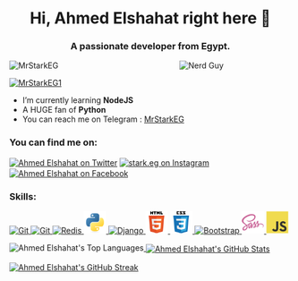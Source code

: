 <h1 align="center">Hi, Ahmed Elshahat right here 🥰</h1>
<h3 align="center">A passionate developer from Egypt.</h3>
<img align="right" alt="Nerd Guy" width="200" src="https://media1.tenor.com/m/xqFAeIOa_aYAAAAC/type-computer.gif">

<p align="left"> <img src="https://komarev.com/ghpvc/?username=MrStarkEG&label=Profile%20views&color=0e75b6&style=flat" alt="MrStarkEG" /> </p>

<p align="left"> <a href="https://twitter.com/MrStarkEG1" target="blank"><img src="https://img.shields.io/twitter/follow/MrStarkEG1?logo=twitter&style=for-the-badge" alt="MrStarkEG1" /></a> </p>

- I’m currently learning **NodeJS**
- A HUGE fan of **Python**
- You can reach me on Telegram : <a href="https://t.me/MrStarkEG" target="blank">MrStarkEG</a>

<h3 align="left">You can find me on:</h3>
<p align="left">
<a href="https://twitter.com/MrStarkEG1" target="blank"><img align="center" src="https://raw.githubusercontent.com/rahuldkjain/github-profile-readme-generator/master/src/images/icons/Social/twitter.svg" alt="Ahmed Elshahat on Twitter" height="30" width="40" /></a>
<a href="https://www.instagram.com/stark.eg" target="blank"><img align="center" src="https://raw.githubusercontent.com/rahuldkjain/github-profile-readme-generator/master/src/images/icons/Social/instagram.svg" alt="stark.eg on Instagram" height="30" width="40" /></a>
<a href="https://www.facebook.com/MrStarkEG/" target="blank"><img align="center" src="https://raw.githubusercontent.com/rahuldkjain/github-profile-readme-generator/master/src/images/icons/Social/facebook.svg" alt="Ahmed Elshahat on Facebook" height="30" width="40" /></a>
</p>

<h3 align="left">Skills:</h3>
<p align="left">
<a href="https://git-scm.com/" target="_blank" rel="noreferrer">
    <img src="https://git-scm.com/images/logos/downloads/Git-Icon-1788C.svg" alt="Git" width="40" height="40"/>
</a>
<a href="https://www.postgresql.org/" target="_blank" rel="noreferrer">
    <img src="https://upload.wikimedia.org/wikipedia/commons/2/29/Postgresql_elephant.svg" alt="Git" width="40" height="40"/>
</a>
<a href="https://redis.io/" target="_blank" rel="noreferrer">
  <img src="https://www.svgrepo.com/show/303460/redis-logo.svg" alt="Redis" width="40" height="40"/>
</a>
<a href="https://www.python.org" target="_blank" rel="noreferrer">
    <img src="https://raw.githubusercontent.com/devicons/devicon/master/icons/python/python-original.svg" alt="Python" width="40" height="40"/>
</a>
<a href="https://www.djangoproject.com/" target="_blank" rel="noreferrer">
    <img src="https://cdn.worldvectorlogo.com/logos/django.svg" alt="Django" width="40" height="40"/>
</a>
    
<a href="https://www.w3.org/html/" target="_blank" rel="noreferrer">
    <img src="https://raw.githubusercontent.com/devicons/devicon/master/icons/html5/html5-original-wordmark.svg" alt="HTML5" width="40" height="40"/>
</a>
<a href="https://www.w3schools.com/css/" target="_blank" rel="noreferrer">
    <img src="https://raw.githubusercontent.com/devicons/devicon/master/icons/css3/css3-original-wordmark.svg" alt="CSS3" width="40" height="40"/>
</a>
<a href="https://getbootstrap.com/" target="_blank" rel="noreferrer">
    <img src="https://getbootstrap.com/docs/5.3/assets/brand/bootstrap-logo.svg" alt="Bootstrap" width="40" height="40">
</a>
<a href="https://sass-lang.com" target="_blank" rel="noreferrer">
    <img src="https://raw.githubusercontent.com/devicons/devicon/master/icons/sass/sass-original.svg" alt="SASS" width="40" height="40"/>
</a>
<a href="https://developer.mozilla.org/en-US/docs/Web/JavaScript" target="_blank" rel="noreferrer">
    <img src="https://raw.githubusercontent.com/devicons/devicon/master/icons/javascript/javascript-original.svg" alt="JavaScript" width="40" height="40"/>

</p>


<p><img align="left" src="https://github-readme-stats.vercel.app/api/top-langs?username=MrStarkEG&show_icons=true&locale=en&layout=compact" alt="Ahmed Elshahat's Top Languages" /></p>

<p>&nbsp;<img align="center" src="https://github-readme-stats.vercel.app/api?username=MrStarkEG" alt="Ahmed Elshahat's GitHub Stats" /></p>

<p><img align="center" src="https://github-readme-streak-stats.herokuapp.com/?user=MrStarkEG" alt="Ahmed Elshahat's GitHub Streak" /></p>
